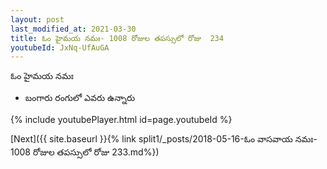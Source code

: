 ```yaml
---
layout: post
last_modified_at: 2021-03-30
title: ఓం హైమయ నమః- 1008 రోజుల తపస్సులో రోజు  234
youtubeId: JxNq-UfAuGA
---
```

 
 
 ఓం హైమయ నమః  
 
 -  బంగారు రంగులో ఎవరు ఉన్నారు 
 
  
 
  
 
 
 
 
 
 


{% include youtubePlayer.html id=page.youtubeId %}
 
[Next]({{ site.baseurl }}{% link  split1/_posts/2018-05-16-ఓం వాసవాయ నమః- 1008 రోజుల తపస్సులో రోజు  233.md%})
 
